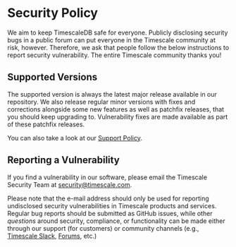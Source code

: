 # Security Policy

We aim to keep TimescaleDB safe for everyone. 
Publicly disclosing security bugs in a public forum can put everyone in the Timescale community at risk,
however. Therefore, we ask that people follow the below instructions to report security vulnerability.
The entire Timescale community thanks you!

## Supported Versions

The supported version is always the latest major release available in our repository.
We also release regular minor versions with fixes and corrections alongside some new features as well as patchfix releases, that you should keep upgrading to.
Vulnerability fixes are made available as part of these patchfix releases.
 
You can also take a look at our [Support Policy](https://www.timescale.com/legal/support-policy).


## Reporting a Vulnerability

If you find a vulnerability in our software, please email the Timescale Security Team at security@timescale.com.

Please note that the e-mail address should only be used for reporting undisclosed security vulnerabilities in Timescale products and services. 
Regular bug reports should be submitted as GitHub issues, while other _questions_ around security,
compliance, or functionality can be made either through our support (for customers) or
community channels (e.g., [Timescale Slack](https://slack.timescale.com/), [Forums](https://www.timescale.com/forums), etc.)
